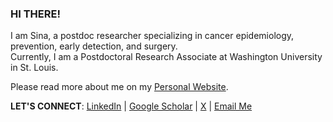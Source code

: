 ### HI THERE!
I am Sina, a postdoc researcher specializing in cancer epidemiology, prevention, early detection, and surgery. <br> 
Currently, I am a Postdoctoral Research Associate at Washington University in St. Louis. <br>

Please read more about me on my [Personal Website](https://sinaazad.com/).

**LET'S CONNECT**: [LinkedIn](https://www.linkedin.com/in/sinaazadnajafabad/) | [Google Scholar](https://scholar.google.com/citations?hl=en&user=OqOPJOEAAAAJ&view_op=list_works&sortby=pubdate&inst=2230987035966559800) | [X](https://x.com/SinaAzadMD) | [Email Me](mailto:sina.azad.u@gmail.com)